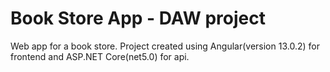# Book Store App - DAW project
Web app for a book store.
Project created using Angular(version 13.0.2) for frontend and ASP.NET Core(net5.0) for api.
